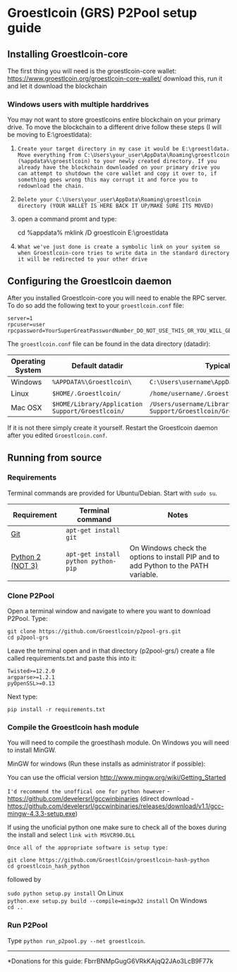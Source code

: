 # Groestlcoin (GRS) P2Pool setup guide

## Installing Groestlcoin-core
The first thing you will need is the groestlcoin-core wallet: https://www.groestlcoin.org/groestlcoin-core-wallet/ download this, run it and let it download the blockchain

### Windows users with multiple harddrives
You may not want to store groestlcoins entire blockchain on your primary drive. To move the blockchain to a different drive follow these steps (I will be moving to E:\groestldata):

1. `Create your target directory in my case it would be E:\groestldata. Move everything from C:\Users\your_user\AppData\Roaming\groestlcoin (%appdata%\groestlcoin) to your newly created directory. If you already have the blockchain downloaded on your primary drive you can attempt to shutdown the core wallet and copy it over to, if something goes wrong this may corrupt it and force you to redownload the chain.`
2. `Delete your C:\Users\your_user\AppData\Roaming\groestlcoin directory (YOUR WALLET IS HERE BACK IT UP/MAKE SURE ITS MOVED)`
3. open a command promt and type:

	cd %appdata%
	mklink /D groestlcoin E:\groestldata
		
4. `What we've just done is create a symbolic link on your system so when Groestlcoin-core tries to write data in the standard directory it will be redirected to your other drive`

## Configuring the Groestlcoin daemon

After you installed Groestlcoin-core you will need to enable the RPC server. To do so add the following text to your `groestlcoin.conf` file:

    server=1
    rpcuser=user
    rpcpassword=YourSuperGreatPasswordNumber_DO_NOT_USE_THIS_OR_YOU_WILL_GET_ROBBED_385593

The `groestlcoin.conf` file can be found in the data directory (datadir):

Operating System | Default datadir | Typical path to configuration file
--- | --- | ---
Windows | `%APPDATA%\Groestlcoin\` | `C:\Users\username\AppData\Roaming\Groestlcoin\Groestlcoin.conf`
Linux | `$HOME/.Groestlcoin/` | `/home/username/.Groestlcoin/Groestlcoin.conf`
Mac OSX | `$HOME/Library/Application Support/Groestlcoin/` | `/Users/username/Library/Application Support/Groestlcoin/Groestlcoin.conf`

If it is not there simply create it yourself. Restart the Groestlcoin daemon after you edited `Groestlcoin.conf`.

## Running from source

### Requirements

Terminal commands are provided for Ubuntu/Debian. Start with `sudo su`.

Requirement | Terminal command | Notes
--- | --- | ---
[Git](https://git-scm.com/downloads) | `apt-get install git` |
[Python 2 (NOT 3)](https://www.python.org/downloads/) | `apt-get install python python-pip` | On Windows check the options to install PIP and to add Python to the PATH variable.

### Clone P2Pool

Open a terminal window and navigate to where you want to download P2Pool. Type:

    git clone https://github.com/Groestlcoin/p2pool-grs.git
	cd p2pool-grs
	
Leave the terminal open and in that directory (p2pool-grs/) create a file called requirements.txt and paste this into it:

	Twisted>=12.2.0
	argparse>=1.2.1
	pyOpenSSL>=0.13

Next type:

    pip install -r requirements.txt

### Compile the Groestlcoin hash module

You will need to compile the groestlhash module. On Windows you will need to install MinGW.

MinGW for windows (Run these installs as administrator if possible):

You can use the official version http://www.mingw.org/wiki/Getting_Started

`I'd recommend the unoffical one for python however` - https://github.com/develersrl/gccwinbinaries (direct download - https://github.com/develersrl/gccwinbinaries/releases/download/v1.1/gcc-mingw-4.3.3-setup.exe)

If using the unoficial python one make sure to check all of the boxes during the install and select `link with MSVCR90.DLL`

`Once all of the appropriate software is setup type:` 
	
	git clone https://github.com/GroestlCoin/groestlcoin-hash-python 
	cd groestlcoin_hash_python

followed by

`sudo python setup.py install` On Linux  
`python.exe setup.py build --compile=mingw32 install` On Windows  
`cd ..`

### Run P2Pool

Type `python run_p2pool.py --net groestlcoin`.

---

*Donations for this guide: FbrrBNMpGugG6VRkKAjqQ2JAo3LcB9F77k